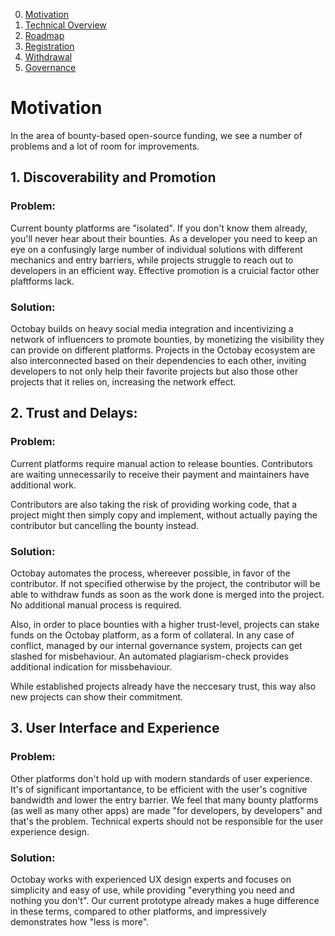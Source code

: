 0. [Motivation](#Motivation)
1. [Technical Overview](OVERVIEW.md)
2. [Roadmap](ROADMAP.md)
3. [Registration](REGISTRATION.md)
4. [Withdrawal](WITHDRAWAL.md)
5. [Governance](GOVERNANCE.md)

# Motivation

In the area of bounty-based open-source funding, we see a number of problems and a lot of room for improvements.

## 1. Discoverability and Promotion

### Problem:

Current bounty platforms are "isolated". If you don't know them already, you'll never hear about their bounties. As a developer you need to keep an eye on a confusingly large number of individual solutions with different mechanics and entry barriers, while projects struggle to reach out to developers in an efficient way. Effective promotion is a cruicial factor other plaftforms lack.

### Solution:

Octobay builds on heavy social media integration and incentivizing a network of influencers to promote bounties, by monetizing the visibility they can provide on different platforms.
Projects in the Octobay ecosystem are also interconnected based on their dependencies to each other, inviting developers to not only help their favorite projects but also those other projects that it relies on, increasing the network effect.

## 2. Trust and Delays:

### Problem:

Current platforms require manual action to release bounties. Contributors are waiting unnecessarily to receive their payment and maintainers have additional work.

Contributors are also taking the risk of providing working code, that a project might then simply copy and implement, without actually paying the contributor but cancelling the bounty instead.

### Solution:

Octobay automates the process, whereever possible, in favor of the contributor. If not specified otherwise by the project, the contributor will be able to withdraw funds as soon as the work done is merged into the project. No additional manual process is required.

Also, in order to place bounties with a higher trust-level, projects can stake funds on the Octobay platform, as a form of collateral. In any case of conflict, managed by our internal governance system, projects can get slashed for misbehaviour. An automated plagiarism-check provides additional indication for missbehaviour.

While established projects already have the neccesary trust, this way also new projects can show their commitment.

## 3. User Interface and Experience

### Problem:

Other platforms don't hold up with modern standards of user experience. It's of significant importantance, to be efficient with the user's cognitive bandwidth and lower the entry barrier. We feel that many bounty platforms (as well as many other apps) are made "for developers, by developers" and that's the problem. Technical experts should not be responsible for the user experience design.

### Solution:

Octobay works with experienced UX design experts and focuses on simplicity and easy of use, while providing "everything you need and nothing you don't". Our current prototype already makes a huge difference in these terms, compared to other platforms, and impressively demonstrates how "less is more".